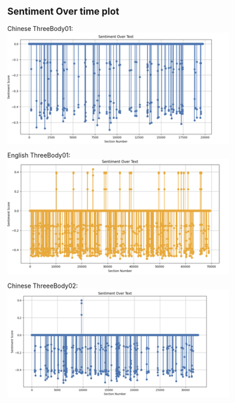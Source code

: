 ## Sentiment Over time plot

Chinese ThreeBody01:
![CHN01](https://github.com/kli486/ThreeBodyProblem_Sentiment_Analysis/blob/main/Figures/Santi_01_Sentiment_Overtime.png)

English ThreeBody01:
![ENG01](https://github.com/kli486/ThreeBodyProblem_Sentiment_Analysis/blob/main/Figures/ThreeBody01_Sentiment_Overtime.png)

Chinese ThreeeBody02:
![CHN02](https://github.com/kli486/ThreeBodyProblem_Sentiment_Analysis/blob/main/Figures/Santi_02_Sentiment_Overtime.png)
